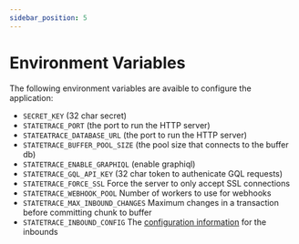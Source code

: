 ```yaml
---
sidebar_position: 5
---
```


# Environment Variables

The following environment variables are avaible to configure the application:

* `SECRET_KEY` (32 char secret)
* `STATETRACE_PORT` (the port to run the HTTP server)
* `STATEATRACE_DATABASE_URL` (the port to run the HTTP server)
* `STATETRACE_BUFFER_POOL_SIZE` (the pool size that connects to the buffer db)
* `STATETRACE_ENABLE_GRAPHIQL` (enable graphiql)
* `STATETRACE_GQL_API_KEY` (32 char token to authenicate GQL requests)
* `STATETRACE_FORCE_SSL` Force the server to only accept SSL connections
* `STATETRACE_WEBHOOK_POOL` Number of workers to use for webhooks
* `STATETRACE_MAX_INBOUND_CHANGES` Maximum changes in a transaction before committing chunk to buffer
* `STATETRACE_INBOUND_CONFIG` The [configuration information](./config) for the inbounds